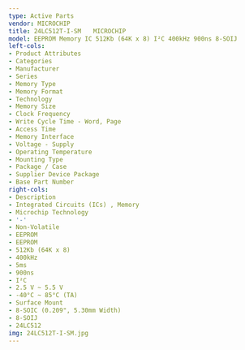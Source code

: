```yaml
---
type: Active Parts
vendor: MICROCHIP
title: 24LC512T-I-SM　　MICROCHIP
model: EEPROM Memory IC 512Kb (64K x 8) I²C 400kHz 900ns 8-SOIJ
left-cols:
- Product Attributes
- Categories
- Manufacturer
- Series
- Memory Type
- Memory Format
- Technology
- Memory Size
- Clock Frequency
- Write Cycle Time - Word, Page
- Access Time
- Memory Interface
- Voltage - Supply
- Operating Temperature
- Mounting Type
- Package / Case
- Supplier Device Package
- Base Part Number
right-cols:
- Description
- Integrated Circuits (ICs) , Memory
- Microchip Technology
- '-'
- Non-Volatile
- EEPROM
- EEPROM
- 512Kb (64K x 8)
- 400kHz
- 5ms
- 900ns
- I²C
- 2.5 V ~ 5.5 V
- -40°C ~ 85°C (TA)
- Surface Mount
- 8-SOIC (0.209", 5.30mm Width)
- 8-SOIJ
- 24LC512
img: 24LC512T-I-SM.jpg
---
```

